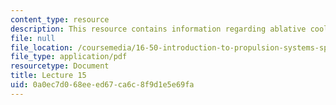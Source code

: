 ```yaml
---
content_type: resource
description: This resource contains information regarding ablative cooling.
file: null
file_location: /coursemedia/16-50-introduction-to-propulsion-systems-spring-2012/0a0ec7d068eeed67ca6c8f9d1e5e69fa_MIT16_50S12_lec15.pdf
file_type: application/pdf
resourcetype: Document
title: Lecture 15
uid: 0a0ec7d0-68ee-ed67-ca6c-8f9d1e5e69fa
---
```

